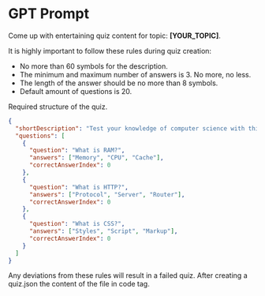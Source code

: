 # GPT Prompt

Come up with entertaining quiz content for topic: **[YOUR_TOPIC]**.

It is highly important to follow these rules during quiz creation:
- No more than 60 symbols for the description.
- The minimum and maximum number of answers is 3. No more, no less.
- The length of the answer should be no more than 8 symbols.
- Default amount of questions is 20.

Required structure of the quiz.

```json
{
  "shortDescription": "Test your knowledge of computer science with this quiz.",
  "questions": [
    {
      "question": "What is RAM?",
      "answers": ["Memory", "CPU", "Cache"],
      "correctAnswerIndex": 0
    },
    {
      "question": "What is HTTP?",
      "answers": ["Protocol", "Server", "Router"],
      "correctAnswerIndex": 0
    },
    {
      "question": "What is CSS?",
      "answers": ["Styles", "Script", "Markup"],
      "correctAnswerIndex": 0
    }
  ]
}

```

Any deviations from these rules will result in a failed quiz.
After creating a quiz.json the content of the file in code tag.
